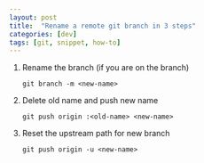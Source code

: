 ```yaml
---
layout: post
title:  "Rename a remote git branch in 3 steps"
categories: [dev]
tags: [git, snippet, how-to]
---
```


1. Rename the branch (if you are on the branch)

    `git branch -m <new-name>`

1. Delete old name and push new name

    `git push origin :<old-name> <new-name>`

1. Reset the upstream path for new branch

    `git push origin -u <new-name>`
